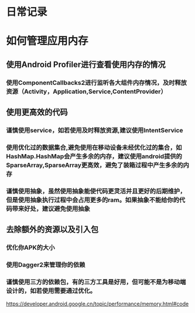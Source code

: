 # 日常记录
# 如何管理应用内存

## 使用Android Profiler进行查看使用内存的情况
### 使用ComponentCallbacks2进行监听各大组件内存情况，及时释放资源（Activity，Application,Service,ContentProvider）

## 使用更高效的代码
### 谨慎使用service，如若使用及时释放资源,建议使用IntentService
### 使用优化过的数据集合,避免使用在移动设备未经优化过的集合，如HashMap.HashMap会产生多余的内存，建议使用android提供的SparseArray,SparseArray更高效，避免了装箱过程中产生多余的内存
### 谨慎使用抽象，虽然使用抽象能使代码更灵活并且更好的后期维护，但是使用抽象执行过程中会占用更多的ram。如果抽象不能给你的代码带来好处，建议避免使用抽象

## 去除额外的资源以及引入包
### 优化你APK的大小
### 使用Dagger2来管理你的依赖
### 谨慎使用三方的依赖包，有的三方工具是好用，但可能不是为移动端设计的，如若使用需要通过优化。



https://developer.android.google.cn/topic/performance/memory.html#code










